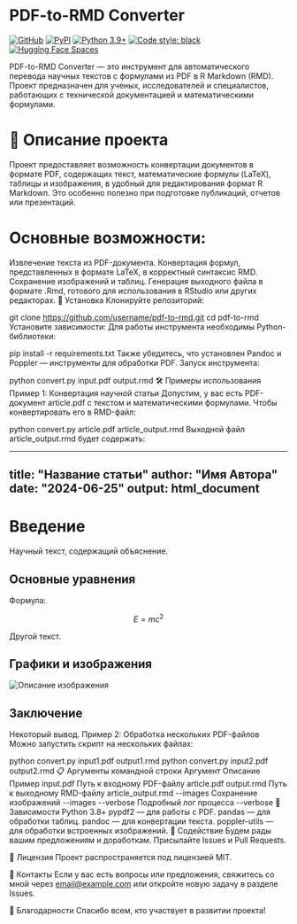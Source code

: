 # PDF-to-RMD Converter
[![GitHub](https://img.shields.io/github/license/facebookresearch/nougat)](https://github.com/facebookresearch/nougat)
[![PyPI](https://img.shields.io/pypi/v/nougat-ocr?logo=pypi)](https://pypi.org/project/nougat-ocr)
[![Python 3.9+](https://img.shields.io/badge/python-3.9+-blue.svg)](https://www.python.org/downloads/release/python-390/)
[![Code style: black](https://img.shields.io/badge/code%20style-black-000000.svg)](https://github.com/psf/black)
[![Hugging Face Spaces](https://img.shields.io/badge/🤗%20Hugging%20Face-Community%20Space-blue)](https://huggingface.co/spaces/ysharma/nougat)


PDF-to-RMD Converter — это инструмент для автоматического перевода научных текстов с формулами из PDF в R Markdown (RMD). Проект предназначен для ученых, исследователей и специалистов, работающих с технической документацией и математическими формулами.

# 📄 Описание проекта
Проект предоставляет возможность конвертации документов в формате PDF, содержащих текст, математические формулы (LaTeX), таблицы и изображения, в удобный для редактирования формат R Markdown. Это особенно полезно при подготовке публикаций, отчетов или презентаций.

# Основные возможности:
Извлечение текста из PDF-документа.
Конвертация формул, представленных в формате LaTeX, в корректный синтаксис RMD.
Сохранение изображений и таблиц.
Генерация выходного файла в формате .Rmd, готового для использования в RStudio или других редакторах.
🚀 Установка
Клонируйте репозиторий:

git clone https://github.com/username/pdf-to-rmd.git
cd pdf-to-rmd
Установите зависимости: Для работы инструмента необходимы Python-библиотеки:

pip install -r requirements.txt
Также убедитесь, что установлен Pandoc и Poppler — инструменты для обработки PDF.
Запуск инструмента:

python convert.py input.pdf output.rmd
🛠️ Примеры использования
Пример 1: Конвертация научной статьи
Допустим, у вас есть PDF-документ article.pdf с текстом и математическими формулами. Чтобы конвертировать его в RMD-файл:


python convert.py article.pdf article_output.rmd
Выходной файл article_output.rmd будет содержать:


---
title: "Название статьи"
author: "Имя Автора"
date: "2024-06-25"
output: html_document
---

# Введение

Научный текст, содержащий объяснение.

## Основные уравнения

Формула:

$$
E = mc^2
$$

Другой текст.

## Графики и изображения

![Описание изображения](image1.png)

## Заключение

Некоторый вывод.
Пример 2: Обработка нескольких PDF-файлов
Можно запустить скрипт на нескольких файлах:


python convert.py input1.pdf output1.rmd
python convert.py input2.pdf output2.rmd
📋 Аргументы командной строки
Аргумент	Описание	Пример
input.pdf	Путь к входному PDF-файлу	article.pdf
output.rmd	Путь к выходному RMD-файлу	article_output.rmd
--images	Сохранение изображений	--images
--verbose	Подробный лог процесса	--verbose
🔧 Зависимости
Python 3.8+
pypdf2 — для работы с PDF.
pandas — для обработки таблиц.
pandoc — для конвертации текста.
poppler-utils — для обработки встроенных изображений.
🤝 Содействие
Будем рады вашим предложениям и доработкам. Присылайте Issues и Pull Requests.

📜 Лицензия
Проект распространяется под лицензией MIT.

📧 Контакты
Если у вас есть вопросы или предложения, свяжитесь со мной через email@example.com или откройте новую задачу в разделе Issues.

🌟 Благодарности
Спасибо всем, кто участвует в развитии проекта!

